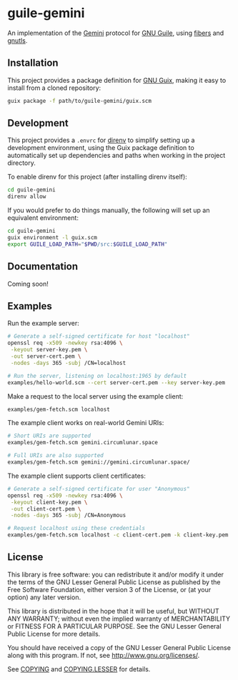 # guile-gemini

An implementation of the [Gemini][gemini] protocol for [GNU Guile][guile],
using [fibers][] and [gnutls][].

## Installation

This project provides a package definition for [GNU Guix][guix], making it
easy to install from a cloned repository:

``` sh
guix package -f path/to/guile-gemini/guix.scm
```

## Development

This project provides a `.envrc` for [direnv][] to simplify setting up a
development environment, using the Guix package definition to automatically
set up dependencies and paths when working in the project directory.

To enable direnv for this project (after installing direnv itself):

``` sh
cd guile-gemini
direnv allow
```

If you would prefer to do things manually, the following will set up an
equivalent environment:

``` sh
cd guile-gemini
guix environment -l guix.scm
export GUILE_LOAD_PATH="$PWD/src:$GUILE_LOAD_PATH"
```

## Documentation

Coming soon!

## Examples

Run the example server:

``` sh
# Generate a self-signed certificate for host "localhost"
openssl req -x509 -newkey rsa:4096 \
 -keyout server-key.pem \
 -out server-cert.pem \
 -nodes -days 365 -subj /CN=localhost

# Run the server, listening on localhost:1965 by default
examples/hello-world.scm --cert server-cert.pem --key server-key.pem
```

Make a request to the local server using the example client:

``` sh
examples/gem-fetch.scm localhost
```

The example client works on real-world Gemini URIs:

``` sh
# Short URIs are supported
examples/gem-fetch.scm gemini.circumlunar.space

# Full URIs are also supported
examples/gem-fetch.scm gemini://gemini.circumlunar.space/
```

The example client supports client certificates:

``` sh
# Generate a self-signed certificate for user "Anonymous"
openssl req -x509 -newkey rsa:4096 \
 -keyout client-key.pem \
 -out client-cert.pem \
 -nodes -days 365 -subj /CN=Anonymous

# Request localhost using these credentials
examples/gem-fetch.scm localhost -c client-cert.pem -k client-key.pem
```

## License

This library is free software: you can redistribute it and/or modify it under
the terms of the GNU Lesser General Public License as published by the Free
Software Foundation, either version 3 of the License, or (at your option) any
later version.

This library is distributed in the hope that it will be useful, but WITHOUT
ANY WARRANTY; without even the implied warranty of MERCHANTABILITY or FITNESS
FOR A PARTICULAR PURPOSE.  See the GNU Lesser General Public License for more
details.

You should have received a copy of the GNU Lesser General Public License along
with this program.  If not, see <http://www.gnu.org/licenses/>.

See [COPYING](COPYING) and [COPYING.LESSER](COPYING.LESSER) for details.

[direnv]: https://direnv.net/
[fibers]: https://github.com/wingo/fibers
[gemini]: https://gemini.circumlunar.space/
[gnutls]: https://gitlab.com/gnutls/gnutls
[guile]: https://www.gnu.org/software/guile/guile.html
[guix]: https://guix.gnu.org/
